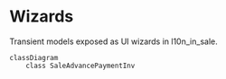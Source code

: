 # Wizards

Transient models exposed as UI wizards in l10n_in_sale.

```mermaid
classDiagram
    class SaleAdvancePaymentInv
```
